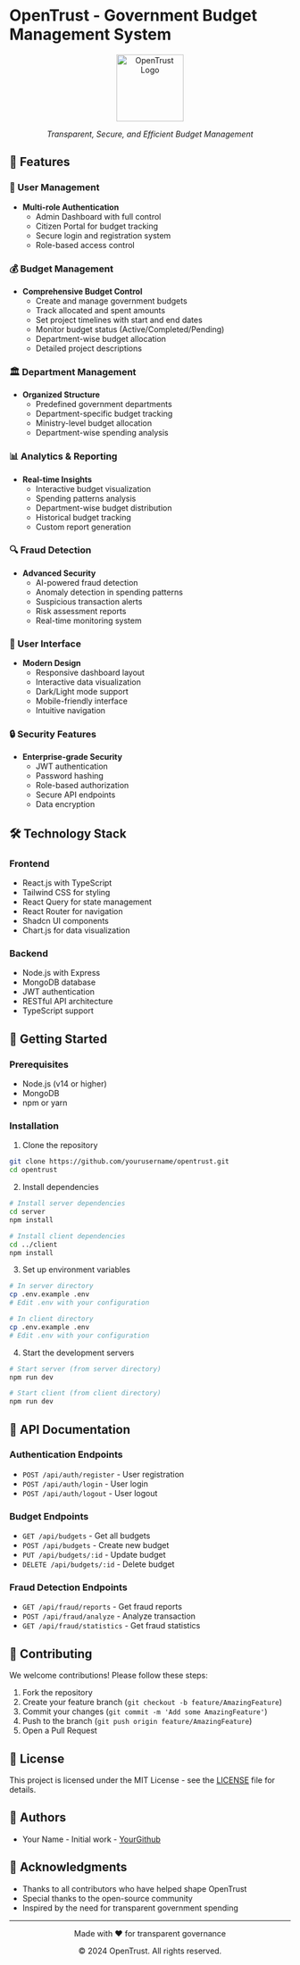 # OpenTrust - Government Budget Management System

<div align="center">
  <img src="client/public/vite.svg" alt="OpenTrust Logo" width="120" height="120"/>
  <p><em>Transparent, Secure, and Efficient Budget Management</em></p>
</div>

## 🌟 Features

### 👤 User Management
- **Multi-role Authentication**
  - Admin Dashboard with full control
  - Citizen Portal for budget tracking
  - Secure login and registration system
  - Role-based access control

### 💰 Budget Management
- **Comprehensive Budget Control**
  - Create and manage government budgets
  - Track allocated and spent amounts
  - Set project timelines with start and end dates
  - Monitor budget status (Active/Completed/Pending)
  - Department-wise budget allocation
  - Detailed project descriptions

### 🏛️ Department Management
- **Organized Structure**
  - Predefined government departments
  - Department-specific budget tracking
  - Ministry-level budget allocation
  - Department-wise spending analysis

### 📊 Analytics & Reporting
- **Real-time Insights**
  - Interactive budget visualization
  - Spending patterns analysis
  - Department-wise budget distribution
  - Historical budget tracking
  - Custom report generation

### 🔍 Fraud Detection
- **Advanced Security**
  - AI-powered fraud detection
  - Anomaly detection in spending patterns
  - Suspicious transaction alerts
  - Risk assessment reports
  - Real-time monitoring system

### 🎨 User Interface
- **Modern Design**
  - Responsive dashboard layout
  - Interactive data visualization
  - Dark/Light mode support
  - Mobile-friendly interface
  - Intuitive navigation

### 🔒 Security Features
- **Enterprise-grade Security**
  - JWT authentication
  - Password hashing
  - Role-based authorization
  - Secure API endpoints
  - Data encryption

## 🛠️ Technology Stack

### Frontend
- React.js with TypeScript
- Tailwind CSS for styling
- React Query for state management
- React Router for navigation
- Shadcn UI components
- Chart.js for data visualization

### Backend
- Node.js with Express
- MongoDB database
- JWT authentication
- RESTful API architecture
- TypeScript support

## 🚀 Getting Started

### Prerequisites
- Node.js (v14 or higher)
- MongoDB
- npm or yarn

### Installation

1. Clone the repository
```bash
git clone https://github.com/yourusername/opentrust.git
cd opentrust
```

2. Install dependencies
```bash
# Install server dependencies
cd server
npm install

# Install client dependencies
cd ../client
npm install
```

3. Set up environment variables
```bash
# In server directory
cp .env.example .env
# Edit .env with your configuration

# In client directory
cp .env.example .env
# Edit .env with your configuration
```

4. Start the development servers
```bash
# Start server (from server directory)
npm run dev

# Start client (from client directory)
npm run dev
```

## 📝 API Documentation

### Authentication Endpoints
- `POST /api/auth/register` - User registration
- `POST /api/auth/login` - User login
- `POST /api/auth/logout` - User logout

### Budget Endpoints
- `GET /api/budgets` - Get all budgets
- `POST /api/budgets` - Create new budget
- `PUT /api/budgets/:id` - Update budget
- `DELETE /api/budgets/:id` - Delete budget

### Fraud Detection Endpoints
- `GET /api/fraud/reports` - Get fraud reports
- `POST /api/fraud/analyze` - Analyze transaction
- `GET /api/fraud/statistics` - Get fraud statistics

## 🤝 Contributing

We welcome contributions! Please follow these steps:

1. Fork the repository
2. Create your feature branch (`git checkout -b feature/AmazingFeature`)
3. Commit your changes (`git commit -m 'Add some AmazingFeature'`)
4. Push to the branch (`git push origin feature/AmazingFeature`)
5. Open a Pull Request

## 📄 License

This project is licensed under the MIT License - see the [LICENSE](LICENSE) file for details.

## 👥 Authors

- Your Name - Initial work - [YourGithub](https://github.com/yourusername)

## 🙏 Acknowledgments

- Thanks to all contributors who have helped shape OpenTrust
- Special thanks to the open-source community
- Inspired by the need for transparent government spending

---

<div align="center">
  <p>Made with ❤️ for transparent governance</p>
  <p>© 2024 OpenTrust. All rights reserved.</p>
</div> 